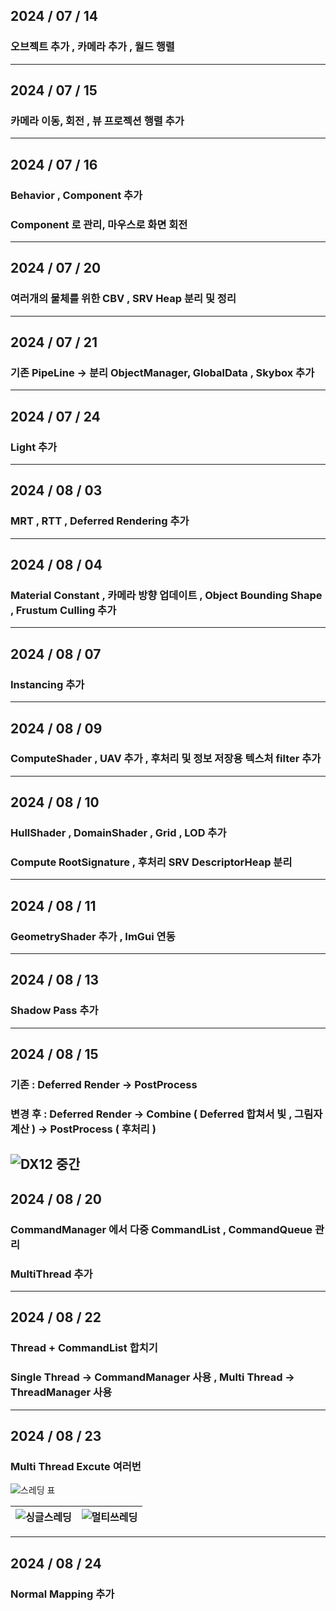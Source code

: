 ## 2024 / 07 / 14

### 오브젝트 추가 , 카메라 추가 , 월드 행렬
---

## 2024 / 07 / 15

### 카메라 이동, 회전 , 뷰 프로젝션 행렬 추가
---

## 2024 / 07 / 16

### Behavior , Component 추가 


### Component 로 관리, 마우스로 화면 회전
---

## 2024 / 07 / 20

### 여러개의 물체를 위한 CBV , SRV Heap 분리 및 정리
---

## 2024 / 07 / 21

### 기존 PipeLine -> 분리 ObjectManager, GlobalData , Skybox 추가
---

## 2024 / 07 / 24

### Light 추가
---

## 2024 / 08 / 03

### MRT , RTT , Deferred Rendering 추가
---


## 2024 / 08 / 04

### Material Constant , 카메라 방향 업데이트 , Object Bounding Shape , Frustum Culling 추가
---

## 2024 / 08 / 07

### Instancing 추가
---

## 2024 / 08 / 09

### ComputeShader , UAV 추가 , 후처리 및 정보 저장용 텍스처 filter 추가
---

## 2024 / 08 / 10

### HullShader , DomainShader , Grid , LOD 추가



### Compute RootSignature , 후처리 SRV DescriptorHeap 분리
---

## 2024 / 08 / 11

### GeometryShader 추가 , ImGui 연동
---

## 2024 / 08 / 13

### Shadow Pass 추가 
---

## 2024 / 08 / 15

### 기존 : Deferred Render -> PostProcess
### 변경 후 : Deferred Render -> Combine ( Deferred 합쳐서 빛 , 그림자 계산 ) -> PostProcess ( 후처리 )
![DX12 중간](https://github.com/user-attachments/assets/b3cd6ea1-97f7-4055-8a19-919aa07bc4de)
---

## 2024 / 08 / 20

### CommandManager 에서 다중 CommandList , CommandQueue 관리 
### MultiThread 추가
---

## 2024 / 08 / 22

### Thread + CommandList 합치기 
### Single Thread -> CommandManager 사용 , Multi Thread -> ThreadManager 사용
---

## 2024 / 08 / 23

### Multi Thread Excute 여러번

![스레딩 표](https://github.com/user-attachments/assets/88796919-6bf3-4f46-973e-07e956d5ecd2)

![싱글스레딩](https://github.com/user-attachments/assets/7b90b632-866c-47bc-89e8-22c2e3568b0e)|![멀티쓰레딩](https://github.com/user-attachments/assets/4e5b8180-7df6-432f-8933-83b7021156b5)
---|---|
---

## 2024 / 08 / 24

### Normal Mapping 추가



